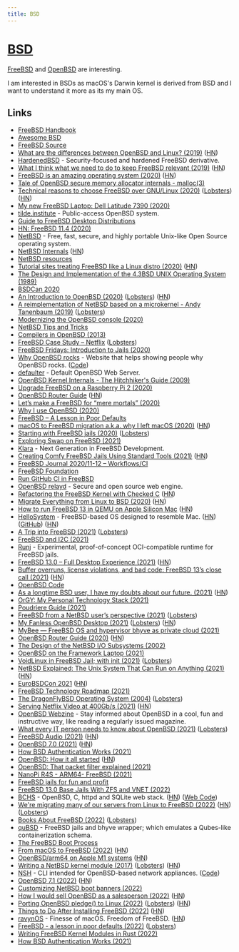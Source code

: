 ```yaml
---
title: BSD
---
```


# [BSD](http://en.wikipedia.org/wiki/Berkeley_Software_Distribution)

[FreeBSD](https://www.freebsd.org/) and [OpenBSD](https://www.openbsd.org) are interesting.

I am interested in BSDs as macOS's Darwin kernel is derived from BSD and I want to understand it more as its my main OS.

## Links

- [FreeBSD Handbook](https://docs.freebsd.org/en/books/handbook/introduction/)
- [Awesome BSD](https://github.com/DiscoverBSD/awesome-bsd)
- [FreeBSD Source](https://github.com/freebsd/freebsd)
- [What are the differences between OpenBSD and Linux? (2019)](https://cfenollosa.com/blog/what-are-the-differences-between-openbsd-and-linux.html) ([HN](https://news.ycombinator.com/item?id=20028370))
- [HardenedBSD](https://hardenedbsd.org/) - Security-focused and hardened FreeBSD derivative.
- [What I think what we need to do to keep FreeBSD relevant (2019)](https://www.leidinger.net/blog/2019/01/27/strategic-thinking-or-what-i-think-what-we-need-to-do-to-keep-freebsd-relevant/) ([HN](https://news.ycombinator.com/item?id=22024881))
- [FreeBSD is an amazing operating system (2020)](https://www.unixsheikh.com/articles/freebsd-is-an-amazing-operating-system.html) ([HN](https://news.ycombinator.com/item?id=22102372))
- [Tale of OpenBSD secure memory allocator internals - malloc(3)](https://bsdb0y.github.io/blog/deep-dive-into-the-OpenBSD-malloc-and-friends-internals-part-1.html)
- [Technical reasons to choose FreeBSD over GNU/Linux (2020)](https://unixsheikh.com/articles/technical-reasons-to-choose-freebsd-over-linux.html) ([Lobsters](https://lobste.rs/s/ashatk/technical_reasons_choose_freebsd_over)) ([HN](https://news.ycombinator.com/item?id=22852316))
- [My new FreeBSD Laptop: Dell Latitude 7390 (2020)](http://www.daemonology.net/blog/2020-05-22-my-new-FreeBSD-laptop-Dell-7390.html)
- [tilde.institute](https://tilde.institute/) - Public-access OpenBSD system.
- [Guide to FreeBSD Desktop Distributions](https://www.freebsdfoundation.org/guide-to-freebsd-desktop-distributions/)
- [HN: FreeBSD 11.4 (2020)](https://news.ycombinator.com/item?id=23541104)
- [NetBSD](https://www.netbsd.org/) - Free, fast, secure, and highly portable Unix-like Open Source operating system.
- [NetBSD Internals](https://www.netbsd.org/docs/internals/en/index.html) ([HN](https://news.ycombinator.com/item?id=23755267))
- [NetBSD resources](https://yeti.tilde.institute/brain/netbsd.html)
- [Tutorial sites treating FreeBSD like a Linux distro (2020)](https://rubenerd.com/tutorial-sites-treating-freebsd-like-a-linux-distro/) ([HN](https://news.ycombinator.com/item?id=23818702))
- [The Design and Implementation of the 4.3BSD UNIX Operating System (1989)](https://www.goodreads.com/book/show/5770.The_Design_and_Implementation_of_the_4_3BSD_UNIX_Operating_System)
- [BSDCan 2020](https://www.youtube.com/playlist?list=PLeF8ZihVdpFedccMdpBtBxniM3Lm-fVpT)
- [An Introduction to OpenBSD (2020)](https://blog.lambda.cx/posts/openbsd-introduction-talk/) ([Lobsters](https://lobste.rs/s/ulk8bi/introduction_openbsd)) ([HN](https://news.ycombinator.com/item?id=24185985))
- [A reimplementation of NetBSD based on a microkernel - Andy Tanenbaum (2019)](https://www.youtube.com/watch?v=jMkR9VF2GNY) ([Lobsters](https://lobste.rs/s/hn0jp5/reimplementation_netbsd_based_on))
- [Modernizing the OpenBSD console (2020)](https://www.cambus.net/modernizing-the-openbsd-console/)
- [NetBSD Tips and Tricks](http://students.engr.scu.edu/~sschaeck/netbsd/index.html)
- [Compilers in OpenBSD (2013)](https://marc.info/?l=openbsd-misc&m=137530560232232)
- [FreeBSD Case Study – Netflix](https://freebsdfoundation.org/blog/freebsd-case-study-netflix/) ([Lobsters](https://lobste.rs/s/hoezlc/freebsd_case_study_netflix))
- [FreeBSD Fridays: Introduction to Jails (2020)](https://www.youtube.com/watch?v=hQmOc0egcl4)
- [Why OpenBSD rocks](https://why-openbsd.rocks/) - Website that helps showing people why OpenBSD rocks. ([Code](https://github.com/noqqe/why-openbsd.rocks))
- [defaulter](https://github.com/horia/defaulter) - Default OpenBSD Web Server.
- [OpenBSD Kernel Internals - The Hitchhiker's Guide (2009)](https://atmnis.com/~proger/openkyiv/openkyiv2009_proger_sys.pdf)
- [Upgrade FreeBSD on a Raspberry Pi 2 (2020)](https://stafwag.github.io/blog/blog/2020/11/01/upgrade_freebsd_on_my_rpi2/)
- [OpenBSD Router Guide](https://www.unixsheikh.com/tutorials/openbsd-router-guide/) ([HN](https://news.ycombinator.com/item?id=25033925))
- [Let’s make a FreeBSD for “mere mortals” (2020)](https://medium.com/@probonopd/hello-lets-make-a-freebsd-for-mere-mortals-41b8f93ba075)
- [Why I use OpenBSD (2020)](https://dataswamp.org/~solene/2020-11-16-why-i-use-openbsd.html)
- [FreeBSD – A Lesson in Poor Defaults](https://vez.mrsk.me/freebsd-defaults.html)
- [macOS to FreeBSD migration a.k.a. why I left macOS (2020)](https://antranigv.am/weblog_en/posts/macos_to_freebsd/) ([HN](https://news.ycombinator.com/item?id=25266435))
- [Starting with FreeBSD jails (2020)](https://rubenerd.com/starting-with-freebsd-jails/) ([Lobsters](https://lobste.rs/s/og13z5/starting_with_freebsd_jails))
- [Exploring Swap on FreeBSD (2021)](https://klarasystems.com/articles/exploring-swap-on-freebsd/)
- [Klara](https://klarasystems.com/) - Next Generation in FreeBSD Development.
- [Creating Comfy FreeBSD Jails Using Standard Tools (2021)](https://kettunen.io/post/standard-freebsd-jails/) ([HN](https://news.ycombinator.com/item?id=25813800))
- [FreeBSD Journal 2020/11-12 – Workflows/CI](https://freebsdfoundation.org/past-issues/workflows-ci/)
- [FreeBSD Foundation](https://freebsdfoundation.org/)
- [Run GitHub CI in FreeBSD](https://github.com/vmactions/freebsd-vm)
- [OpenBSD relayd](https://bsd.plumbing/) - Secure and open source web engine.
- [Refactoring the FreeBSD Kernel with Checked C](https://cs.rochester.edu/u/jzhou41/papers/freebsd_checkedc.pdf) ([HN](https://news.ycombinator.com/item?id=25989115))
- [Migrate Everything from Linux to BSD (2020)](https://www.unixsheikh.com/articles/why-you-should-migrate-everything-from-linux-to-bsd.html) ([HN](https://news.ycombinator.com/item?id=26060307))
- [How to run FreeBSD 13 in QEMU on Apple Silicon Mac](https://gist.github.com/ctsrc/a1f57933a2cde9abc0f07be12889f97f#) ([HN](https://news.ycombinator.com/item?id=26053983))
- [HelloSystem](https://hellosystem.github.io/docs/) - FreeBSD-based OS designed to resemble Mac. ([HN](https://news.ycombinator.com/item?id=26092040)) ([GitHub](https://github.com/helloSystem)) ([HN](https://news.ycombinator.com/item?id=28733897))
- [A Trip into FreeBSD (2021)](https://christine.website/blog/a-trip-into-freebsd-2021-02-13) ([Lobsters](https://lobste.rs/s/x0jtjw/trip_into_freebsd))
- [FreeBSD and I2C (2021)](https://blog.tyk.nu/blog/freebsd-and-i2c/)
- [Runj](https://github.com/samuelkarp/runj) - Experimental, proof-of-concept OCI-compatible runtime for FreeBSD jails.
- [FreeBSD 13.0 – Full Desktop Experience (2021)](https://www.tubsta.com/2021/03/freebsd-13-0-full-desktop-experience/) ([HN](https://news.ycombinator.com/item?id=26491974))
- [Buffer overruns, license violations, and bad code: FreeBSD 13’s close call (2021)](https://arstechnica.com/gadgets/2021/03/buffer-overruns-license-violations-and-bad-code-freebsd-13s-close-call/) ([HN](https://news.ycombinator.com/item?id=26590495))
- [OpenBSD Code](https://github.com/openbsd/src)
- [As a longtime BSD user, I have my doubts about our future. (2021)](https://www.reddit.com/r/BSD/comments/n1m4he/as_a_longtime_bsd_user_i_have_my_doubts_about_our/) ([HN](https://news.ycombinator.com/item?id=27168358))
- [OrGY: My Personal Technology Stack (2021)](https://ols.wtf/2021/05/10/orgy-personal-tech-stack.html)
- [Poudriere Guide (2021)](https://danschmid.de/en/blog/poudriere-guide)
- [FreeBSD from a NetBSD user’s perspective (2021)](https://washbear.neocities.org/freebsd-netbsd-user.html) ([Lobsters](https://lobste.rs/s/apuomg/freebsd_from_netbsd_user_s_perspective))
- [My Fanless OpenBSD Desktop (2021)](https://jcs.org/2021/07/19/desktop) ([Lobsters](https://lobste.rs/s/dtkal8/my_fanless_openbsd_desktop)) ([HN](https://news.ycombinator.com/item?id=27947696))
- [MyBee — FreeBSD OS and hypervisor bhyve as private cloud (2021)](https://habr.com/ru/post/569226/)
- [OpenBSD Router Guide (2020)](https://openbsdrouterguide.net/) ([HN](https://news.ycombinator.com/item?id=28033758))
- [The Design of the NetBSD I/O Subsystems (2002)](https://arxiv.org/ftp/arxiv/papers/1605/1605.05810.pdf)
- [OpenBSD on the Framework Laptop (2021)](https://jcs.org/2021/08/06/framework)
- [VoidLinux in FreeBSD Jail; with init (2021)](https://antranigv.am/weblog_en/posts/2021-08-21-00-37/) ([Lobsters](https://lobste.rs/s/ojbed4/voidlinux_freebsd_jail_with_init))
- [NetBSD Explained: The Unix System That Can Run on Anything (2021)](https://www.makeuseof.com/what-is-netbsd/) ([HN](https://news.ycombinator.com/item?id=28218619))
- [EuroBSDCon 2021](https://2021.eurobsdcon.org/about/program/) ([HN](https://news.ycombinator.com/item?id=28562494))
- [FreeBSD Technology Roadmap (2021)](https://freebsdfoundation.org/blog/technology-roadmap/)
- [The DragonFlyBSD Operating System (2004)](https://people.freebsd.org/~hsu/publications/dragonflybsd.asiabsdcon04.pdf) ([Lobsters](https://lobste.rs/s/hdmuth/dragonflybsd_operating_system_2004))
- [Serving Netflix Video at 400Gb/s (2021)](https://people.freebsd.org/~gallatin/talks/euro2021.pdf) ([HN](https://news.ycombinator.com/item?id=28584738))
- [OpenBSD Webzine](https://webzine.puffy.cafe/) - Stay informed about OpenBSD in a cool, fun and instructive way, like reading a regularly issued magazine.
- [What every IT person needs to know about OpenBSD (2021)](https://bsdly.blogspot.com/2021/09/what-every-it-person-needs-to-know.html) ([Lobsters](https://lobste.rs/s/e7opuw/what_every_it_person_needs_know_about))
- [FreeBSD Audio (2021)](https://meka.rs/blog/2021/10/12/freebsd-audio/) ([HN](https://news.ycombinator.com/item?id=28850513))
- [OpenBSD 7.0 (2021)](https://www.openbsd.org/70.html) ([HN](https://news.ycombinator.com/item?id=28862439))
- [How BSD Authentication Works (2021)](https://blog.lambda.cx/posts/how-bsd-authentication-works/)
- [OpenBSD: How it all started](https://blog.apnic.net/2021/10/28/openbsd-part-1-how-it-all-started/) ([HN](https://news.ycombinator.com/item?id=29037108))
- [OpenBSD: That packet filter explained (2021)](https://blog.apnic.net/2021/11/11/openbsd-part-3-that-packet-filter/)
- [NanoPi R4S - ARM64- FreeBSD (2021)](https://www.pbdigital.org/post/2021-11-15-freebsd-arm-r4s/)
- [FreeBSD jails for fun and profit](https://topikettunen.com/blog/freebsd-jails-for-fun-and-profit/)
- [FreeBSD 13.0 Base Jails With ZFS and VNET (2022)](https://randomnixfix.wordpress.com/2022/01/15/freebsd-13-0-base-jails-with-zfs-and-vnet/)
- [BCHS](https://learnbchs.org/index.html) - OpenBSD, C, httpd and SQLite web stack. ([HN](https://news.ycombinator.com/item?id=29988951)) ([Web Code](https://github.com/kristapsdz/bchs))
- [We're migrating many of our servers from Linux to FreeBSD (2022)](https://it-notes.dragas.net/2022/01/24/why-were-migrating-many-of-our-servers-from-linux-to-freebsd/) ([HN](https://news.ycombinator.com/item?id=30057549)) ([Lobsters](https://lobste.rs/s/xjixhw/why_we_re_migrating_many_our_servers_from))
- [Books About FreeBSD (2022)](https://vermaden.wordpress.com/2022/02/04/books-about-freebsd/) ([Lobsters](https://lobste.rs/s/r1r6bu/books_about_freebsd))
- [quBSD](https://github.com/BawdyAnarchist/quBSD) - FreeBSD jails and bhyve wrapper; which emulates a Qubes-like containerization schema.
- [The FreeBSD Boot Process](https://klarasystems.com/articles/the-freebsd-boot-process/)
- [From macOS to FreeBSD (2022)](https://www.boucek.me/blog/from-mac-to-freebsd/) ([HN](https://news.ycombinator.com/item?id=30384138))
- [OpenBSD/arm64 on Apple M1 systems](https://marc.info/?l=openbsd-arm&m=164768992119719&w=2) ([HN](https://news.ycombinator.com/item?id=30734527))
- [Writing a NetBSD kernel module (2017)](https://saurvs.github.io/post/writing-netbsd-kern-mod/) ([Lobsters](https://lobste.rs/s/evdq27/writing_netbsd_kernel_module)) ([HN](https://news.ycombinator.com/item?id=30927847))
- [NSH](https://www.nmedia.net/nsh/) - CLI intended for OpenBSD-based network appliances. ([Code](https://github.com/yellowman/nsh))
- [OpenBSD 7.1 (2022)](https://www.openbsd.org/index.html) ([HN](https://news.ycombinator.com/item?id=31109046))
- [Customizing NetBSD boot banners (2022)](https://www.cambus.net/customizing-netbsd-boot-banners/)
- [How I would sell OpenBSD as a salesperson (2022)](https://dataswamp.org/~solene/2022-06-22-openbsd-selling-arguments.html) ([HN](https://news.ycombinator.com/item?id=31839692))
- [Porting OpenBSD pledge() to Linux (2022)](https://justine.lol/pledge/) ([Lobsters](https://lobste.rs/s/rnjdx8/porting_openbsd_pledge_linux)) ([HN](https://news.ycombinator.com/item?id=32096801))
- [Things to Do After Installing FreeBSD (2022)](https://bastillebsd.org/blog/2022/07/14/ten-things-to-do-after-installing-freebsd/) ([HN](https://news.ycombinator.com/item?id=32301066))
- [ravynOS](https://ravynos.com/) - Finesse of macOS. Freedom of FreeBSD. ([HN](https://news.ycombinator.com/item?id=32492514))
- [FreeBSD - a lesson in poor defaults (2022)](https://vez.mrsk.me/freebsd-defaults.html) ([Lobsters](https://lobste.rs/s/2xxp8y/freebsd_lesson_poor_defaults))
- [Writing FreeBSD Kernel Modules in Rust (2022)](https://research.nccgroup.com/2022/08/31/writing-freebsd-kernel-modules-in-rust/)
- [How BSD Authentication Works (2021)](https://blog.lambda.cx/posts/how-bsd-authentication-works/)
